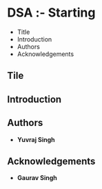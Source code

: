 # DSA :- Starting

 - Title
 - Introduction
 - Authors
 - Acknowledgements

## Tile
 
 

## Introduction



## Authors

 - **Yuvraj Singh**

## Acknowledgements

 - **Gaurav Singh**


